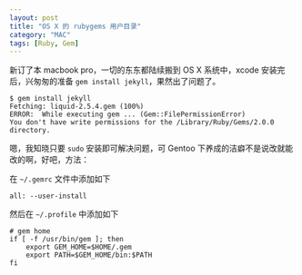 ```yaml
---
layout: post
title: "OS X 的 rubygems 用户目录"
category: "MAC"
tags: [Ruby, Gem]
---
```


新订了本 macbook pro，一切的东东都陆续搬到 OS X 系统中，xcode 安装完后，兴匆匆的准备 `gem install jekyll`，果然出了问题了。

    $ gem install jekyll
    Fetching: liquid-2.5.4.gem (100%)
    ERROR:  While executing gem ... (Gem::FilePermissionError)
    You don't have write permissions for the /Library/Ruby/Gems/2.0.0 directory.

<!-- more -->

嗯，我知晓只要 `sudo` 安装即可解决问题，可 Gentoo 下养成的洁癖不是说改就能改的啊，好吧，方法：

在 `~/.gemrc` 文件中添加如下

    all: --user-install

然后在 `~/.profile` 中添加如下

```shell
# gem home
if [ -f /usr/bin/gem ]; then
    export GEM_HOME=$HOME/.gem
    export PATH=$GEM_HOME/bin:$PATH
fi
```
